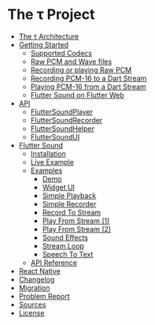 # The &tau; Project

- [The &tau; Architecture](tau/architecture.md)
- [Getting Started](tau/getting-started.md)
   - [Supported Codecs](tau/codec.md#flutter-sound-codecs)
   - [Raw PCM and Wave files](tau/codec.md#raw-pcm-and-wave-files)
   - [Recording or playing Raw PCM](tau/codec.md#recording-or-playing-raw-pcm-int-linerar-16-files)
   - [Recording PCM-16 to a Dart Stream](tau/codec.md#recording-pcm-16-to-a-dart-stream)
   - [Playing PCM-16 from a Dart Stream](tau/codec.md#playing-pcm-16-from-a-dart-stream)
   - [Flutter Sound on Flutter Web](tau/codec.md#flutter-sound-on-flutter-web)
- [API](tau/api.md)
   - [FlutterSoundPlayer](player.md#flutter-sound-player-api)
   - [FlutterSoundRecorder](recorder.md#flutter-sound-recorder-api)
   - [FlutterSoundHelper](helper.md)
   - [FlutterSoundUI](ui_widget.md)
- [Flutter Sound](flutter_sound/README.md)
   - [Installation](flutter_sound/install.md)
   - [Live Example](https://canardoux.github.io/tau/doc/flutter_sound/web/)
   - [Examples](flutter_sound/example/exampkle.md)
      - [Demo]()
      - [Widget UI]()
      - [Simple Playback]()
      - [Simple Recorder]()
      - [Record To Stream]()
      - [Play From Stream (1)]()
      - [Play From Stream (2)]()
      - [Sound Effects]()
      - [Stream Loop]()
      - [Speech To Text]()
   - [API Reference](https://canardoux.github.io/tau/doc/flutter_sound/api/index.html)
- [React Native](react_native/README.md)
- [Changelog](CHANGELOG.md)
- [Migration](tau/migration.md)
- [Problem Report](https://github.com/Canardoux/tau/issues)
- [Sources](https://github.com/Canardoux/tau)
- [License](LICENSE.md)
